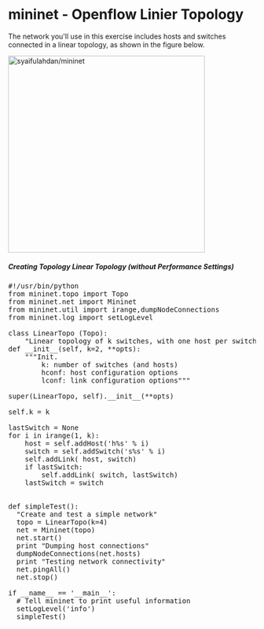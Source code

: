 # mininet - Openflow Linier Topology

The network you'll use in this exercise includes hosts and switches connected in a linear
topology, as shown in the figure below.

<img src="https://github.com/syaifulahdan/mininet/blob/master/image/linier_topology.png" width="400" height="400" align="center" title="syaifulahdan/mininet" />

##### Creating Topology Linear Topology (without Performance Settings)

<pre>
#!/usr/bin/python
from mininet.topo import Topo
from mininet.net import Mininet
from mininet.util import irange,dumpNodeConnections
from mininet.log import setLogLevel

class LinearTopo (Topo):
    "Linear topology of k switches, with one host per switch."
def __init__(self, k=2, **opts):
    """Init.
        k: number of switches (and hosts)
        hconf: host configuration options
        lconf: link configuration options"""

super(LinearTopo, self).__init__(**opts)

self.k = k

lastSwitch = None
for i in irange(1, k):
    host = self.addHost('h%s' % i)
    switch = self.addSwitch('s%s' % i)
    self.addLink( host, switch)
    if lastSwitch:
        self.addLink( switch, lastSwitch)
    lastSwitch = switch


def simpleTest():
  "Create and test a simple network"
  topo = LinearTopo(k=4)
  net = Mininet(topo)
  net.start()
  print "Dumping host connections"
  dumpNodeConnections(net.hosts)
  print "Testing network connectivity"
  net.pingAll()
  net.stop()
  
if __name__ == '__main__':
  # Tell mininet to print useful information
  setLogLevel('info')
  simpleTest()

</pre>
